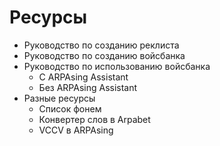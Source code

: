 # Ресурсы
- Руководство по созданию реклиста
- Руководство по созданию войсбанка
- Руководство по использованию войсбанка
  - С ARPAsing Assistant
  - Без ARPAsing Assistant
- Разные ресурсы
  - Список фонем
  - Конвертер слов в Arpabet
  - VCCV в ARPAsing
